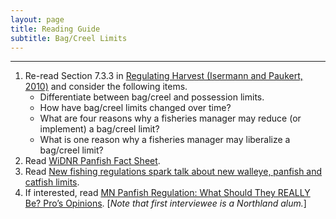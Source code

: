 ```yaml
---
layout: page
title: Reading Guide
subtitle: Bag/Creel Limits
---
```


----

1. Re-read Section 7.3.3 in [Regulating Harvest (Isermann and Paukert, 2010)](../MgmntTools/IsermannPaukert_2010_HarvestRegulations.pdf) and consider the following items.
    * Differentiate between bag/creel and possession limits.
    * How have bag/creel limits changed over time?
    * What are four reasons why a fisheries manager may reduce (or implement) a bag/creel limit?
    * What is one reason why a fisheries manager may liberalize a bag/creel limit?
1. Read [WiDNR Panfish Fact Sheet](http://derekogle.com/NCNRS349/modules/MgmntBagLimits/RG_BagLimits).
1. Read [New fishing regulations spark talk about new walleye, panfish and catfish limits](http://www.duluthnewstribune.com/sports/outdoors/4390990-new-fishing-regulations-spark-talk-about-new-walleye-panfish-and-catfish).
1. If interested, read [MN Panfish Regulation: What Should They REALLY Be? Pro’s Opinions](http://anglingbuzz.com/panfish-regulations/). [*Note that first interviewee is a Northland alum.*]
